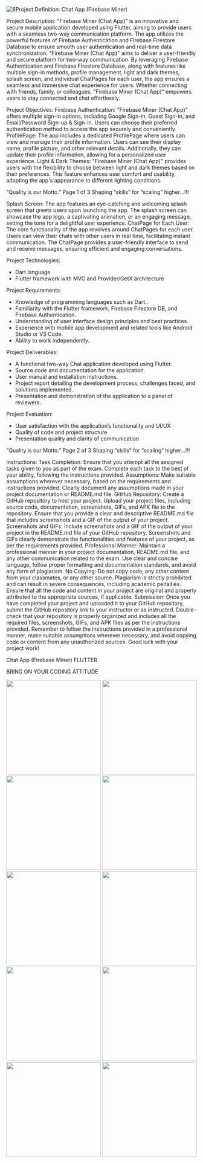 ![8](https://github.com/Bhavin1313/Chat_App_3/assets/99348404/9859ddf3-a056-4c8e-9902-cac726051631)Project Definition: Chat App (Firebase Miner)

Project Description:
"Firebase Miner (Chat App)" is an innovative and secure mobile application developed using
Flutter, aiming to provide users with a seamless two-way communication platform. The app
utilizes the powerful features of Firebase Authentication and Firebase Firestore Database to
ensure smooth user authentication and real-time data synchronization.
"Firebase Miner (Chat App)" aims to deliver a user-friendly and secure platform for two-way
communication. By leveraging Firebase Authentication and Firebase Firestore Database, along
with features like multiple sign-in methods, profile management, light and dark themes, splash
screen, and individual ChatPages for each user, the app ensures a seamless and immersive chat
experience for users. Whether connecting with friends, family, or colleagues, "Firebase Miner
(Chat App)" empowers users to stay connected and chat effortlessly.

Project Objectives:
Firebase Authentication: "Firebase Miner (Chat App)" offers multiple sign-in options,
including Google Sign-in, Guest Sign-in, and Email/Password Sign-up & Sign-in. Users can
choose their preferred authentication method to access the app securely and conveniently.
ProfilePage: The app includes a dedicated ProfilePage where users can view and manage their
profile information. Users can see their display name, profile picture, and other relevant details.
Additionally, they can update their profile information, allowing for a personalized user
experience.
Light & Dark Themes: "Firebase Miner (Chat App)" provides users with the flexibility to
choose between light and dark themes based on their preferences. This feature enhances user
comfort and usability, adapting the app's appearance to different lighting conditions.

“Quality is our Motto.” Page 1 of 3 Shaping “skills” for “scaling” higher...!!!

Splash Screen: The app features an eye-catching and welcoming splash screen that greets users
upon launching the app. The splash screen can showcase the app logo, a captivating animation,
or an engaging message, setting the tone for a delightful user experience.
ChatPage for Each User: The core functionality of the app revolves around ChatPages for each
user. Users can view their chats with other users in real time, facilitating instant communication.
The ChatPage provides a user-friendly interface to send and receive messages, ensuring efficient
and engaging conversations.

Project Technologies:
- Dart language
- Flutter framework with MVC and Provider/GetX architecture

Project Requirements:
- Knowledge of programming languages such as Dart..
- Familiarity with the Flutter framework, Firebase Firestore DB, and Firebase Authentication.
- Understanding of user interface design principles and best practices.
- Experience with mobile app development and related tools like Android Studio or VS Code.
- Ability to work independently.

Project Deliverables:
- A functional two-way Chat application developed using Flutter.
- Source code and documentation for the application.
- User manual and installation instructions.
- Project report detailing the development process, challenges faced, and solutions implemented.
- Presentation and demonstration of the application to a panel of reviewers.

Project Evaluation:
- User satisfaction with the application’s functionality and UI/UX
- Quality of code and project structure
- Presentation quality and clarity of communication

“Quality is our Motto.” Page 2 of 3 Shaping “skills” for “scaling” higher...!!!

Instructions:
Task Completion: Ensure that you attempt all the assigned tasks given to you as part of the
exam. Complete each task to the best of your ability, following the instructions provided.
Assumptions: Make suitable assumptions wherever necessary, based on the requirements and
instructions provided. Clearly document any assumptions made in your project documentation or
README.md file.
GitHub Repository: Create a GitHub repository to host your project. Upload your project files,
including source code, documentation, screenshots, GIFs, and APK file to the repository. Ensure
that you provide a clear and descriptive README.md file that includes screenshots and a GIF of
the output of your project.
Screenshots and GIFs: Include screenshots and a GIF of the output of your project in the
README.md file of your GitHub repository. Screenshots and GIFs clearly demonstrate the
functionalities and features of your project, as per the requirements provided.
Professional Manner: Maintain a professional manner in your project documentation,
README.md file, and any other communication related to the exam. Use clear and concise
language, follow proper formatting and documentation standards, and avoid any form of
plagiarism.
No Copying: Do not copy code, any other content from your classmates, or any other source.
Plagiarism is strictly prohibited and can result in severe consequences, including academic
penalties. Ensure that all the code and content in your project are original and properly attributed
to the appropriate sources, if applicable.
Submission: Once you have completed your project and uploaded it to your GitHub repository,
submit the GitHub repository link to your instructor or as instructed. Double-check that your
repository is properly organized and includes all the required files, screenshots, GIFs, and APK
files as per the instructions provided.
Remember to follow the instructions provided in a professional manner, make suitable
assumptions wherever necessary, and avoid copying code or content from any unauthorized
sources. Good luck with your project work!

Chat App (Firebase Miner)
FLUTTER

BRING ON YOUR CODING ATTITUDE





<img src="https://github.com/Bhavin1313/Chat_App_3/assets/99348404/38a68028-0018-4538-87ea-64c0f77351cb" width="250px">
<img src="https://github.com/Bhavin1313/Chat_App_3/assets/99348404/ee26559a-3711-4fb6-a4ec-89c765ae940b" width="250px">
<img src="https://github.com/Bhavin1313/Chat_App_3/assets/99348404/c4b20820-843e-4478-8fdf-98b841fded07" width="250px">
<img src="https://github.com/Bhavin1313/Chat_App_3/assets/99348404/9faab578-6ca5-4ec2-ae4b-d796861e10b7" width="250px">
<img src="https://github.com/Bhavin1313/Chat_App_3/assets/99348404/cacb1c9d-bccd-443b-a674-cdd77027bd64" width="250px">
<img src="https://github.com/Bhavin1313/Chat_App_3/assets/99348404/36c502e6-ae89-42d8-a0e9-81de85740b72" width="250px">
<img src="https://github.com/Bhavin1313/Chat_App_3/assets/99348404/7cd1356a-9f9a-4798-a470-7a0e18d23430" width="250px">
<img src="https://github.com/Bhavin1313/Chat_App_3/assets/99348404/29070caf-3643-46bc-a58e-eeb79c8cc02f" width="250px">
<img src="https://github.com/Bhavin1313/Chat_App_3/assets/99348404/539a06dc-e43c-41da-84cb-eacfabe1fce3" width="250px">
<img src="https://github.com/Bhavin1313/Chat_App_3/assets/99348404/1eadf610-97a9-4f4e-b48a-b449b41a981f" width="250px">


